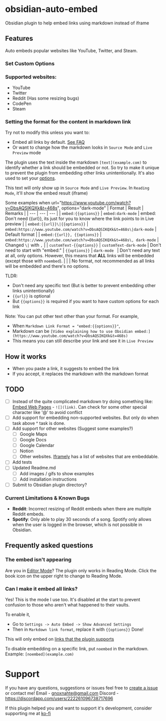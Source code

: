 # obsidian-auto-embed
 Obsidian plugin to help embed links using markdown instead of iframe
 
## Features
Auto embeds popular websites like YouTube, Twitter, and Steam. 

### Set Custom Options

### Supported websites:
- YouTube
- Twitter
- Reddit (Has some resizing bugs)
- CodePen
- Steam

### Setting the format for the content in markdown link 
Try not to modify this unless you want to:
- Embed all links by default. [See FAQ](https://github.com/GnoxNahte/obsidian-auto-embed/edit/main/README.md#can-i-make-it-embed-all-links)
- Or want to change how the markdown looks in `Source Mode` and `Live Preview` mode

The plugin uses the text inside the markdown `[text](example.com)` to identify whether a link should be embedded or not. So try to make it unique to prevent the plugin from embedding other links unintentionally. It's also used to set your [options](https://github.com/GnoxNahte/obsidian-auto-embed/edit/main/README.md#set-custom-options). 

This text will only show up in `Source Mode` and `Live Preview`. In `Reading Mode`, it'll show the embed result (iframe)

Some examples when url="https://www.youtube.com/watch?v=DbsAQSIKQXk&t=468s", options="dark-mode"
| Format | Result | Remarks |
| ---  | --- | --- | 
| `embed:{{options}}` | `embed:dark-mode` | embed: Don't need {{url}}, its just for you to know where the link points to in Live preview |
| `embed:{{url}}\|{{options}}` | `embed:https://www.youtube.com/watch?v=DbsAQSIKQXk&t=468s\|dark-mode` | Default format |
| `embed:{{url}}, {{options}}` | `embed:https://www.youtube.com/watch?v=DbsAQSIKQXk&t=468s\, dark-mode` | Changed `\|` with `,` |
| `customText-{{options}}` | `customText-dark-mode` | Don't need to start with "embed:"
| `{{options}}` | `dark-mode ` | Don't need any text at all, only options. However, this means that **ALL** links will be embedded (except those with `noembed`). 
|  |  | No format, not recommended as all links will be embedded and there's no options.

TLDR: 
- Don't need any specific text (But is better to prevent embedding other links unintentionally)
- `{{url}}` is optional
- But `{{options}}` is required if you want to have custom options for each link

Note: You can put other text other than your format. For example, 
- When `Markdown Link Format = "embed:{{options}}"`, 
- Markdown can be `[Video explaining how to use Obsidian embed:](https://www.youtube.com/watch?v=DbsAQSIKQXk&t=468s)`
- This means you can still describe your link and see it in `Live Preview`

## How it works
- When you paste a link, it suggests to embed the link
- If you accept, it replaces the markdown with the markdown format

## TODO
- [ ] Instead of the quite complicated markdown try doing something like: [Embed Web Pages](https://help.obsidian.md/Editing+and+formatting/Embed+web+pages) - `![](link)`. Can check for some other special character like '@' to avoid conflict
- [ ] Add support for embedding non-supported websites. But only do when task above ^ task is done.
- [ ] Add support for other websites (Suggest some examples?)
	- [ ] Google Maps
	- [ ] Google Docs
	- [ ] Google Calendar
	- [ ] Notion 
	- [ ] Other websites. [Iframely](https://iframely.com/domains) has a list of websites that are embeddable.
- [ ] Add tests
- [ ] Updated Readme.md
	- [ ]  Add images / gifs to show examples
 	- [ ]  Add installation instructions
- [ ]  Submit to Obsidian plugin directory?

### Current Limitations & Known Bugs 
- **Reddit**: Incorrect resizing of Reddit embeds when there are multiple Reddit embeds. 
- **Spotify**: Only able to play 30 seconds of a song. Spotify only allows when the user is logged in the browser, which is not possible in Obsidian. 

## Frequently asked questions
### The embed isn't appearing
Are you in [Editor Mode](https://help.obsidian.md/Editing+and+formatting/Edit+and+preview+Markdown#Editor+views)? The plugin only works in Reading Mode. Click the book icon on the upper right to change to Reading Mode.
### Can I make it embed all links?
Yes! This is the mode I use too. It's disabled at the start to prevent confusion to those who aren't what happened to their vaults. 

To enable it, 
- Go to `Settings -> Auto Embed -> Show Advanced Settings` 
- Then in `Markdown link format`, replace it with `{{options}}`
Done! 

This will only embed on [links that the plugin supports](https://github.com/GnoxNahte/obsidian-auto-embed/edit/main/README.md#supported-websites)

To disable embedding on a specific link, put `noembed` in the markdown. Example: `[noembed](example.com)`

# Support
If you have any questions, suggestions or issues feel free to [create a issue](https://github.com/GnoxNahte/obsidian-auto-embed/issues/new) or contact me!
Email - gnoxnahte@gmail.com
Discord - https://discordapp.com/users/222261096738717696 

If this plugin helped you and want to support it's development, consider supporting me at [ko-fi](https://ko-fi.com/gnoxnahtedev)